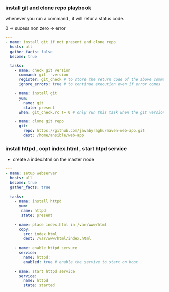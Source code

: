 ### install git and clone repo playbook
whenever you run a command , it will retur a status code.

0 => sucess
non zero => error
```yaml
---
- name: install git if not present and clone repo
  hosts: all
  gather_facts: false
  become: true

  tasks:
    - name: check git version
      command: git --version
      register: git_check # to store the return code of the above command in register
      ignore_errors: true # to continue execution even if error comes 

    - name: install git
      yum:
        name: git
        state: present
      when: git_check.rc != 0 # only run this task when the git version returns error (rc means return code)

    - name: clone git repo
      git:
        repo: https://github.com/javabyraghu/maven-web-app.git
        dest: /home/ansible/web-app
```        

### install httpd , copt index.html , start htpd service
- create a index.html on the master node
```yaml
---
- name: setup webserver
  hosts: all
  become: true
  gather_facts: true

  tasks:
    - name: install httpd
      yum:
       name: httpd
       state: present
    
    - name: place index.html in /var/www/html
      copy:
        src: index.html
        dest: /var/www/html/index.html

    - name: enable httpd servuce
      service:
        name: httpd:
        enabled: true # enable the servive to start on boot
    
    - name: start httpd service
      service:
        name: httpd
        state: started
```